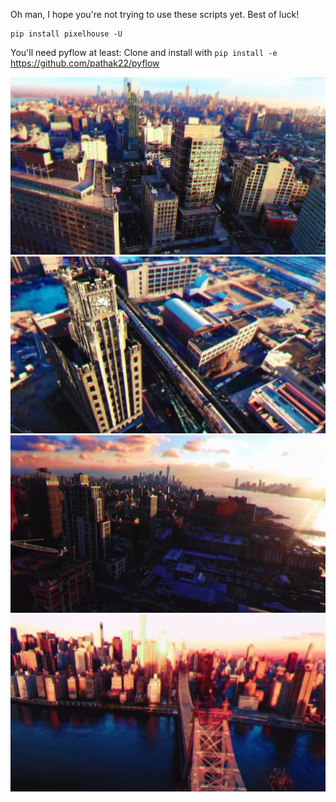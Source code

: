 Oh man, I hope you're not trying to use these scripts yet. Best of luck!

    pip install pixelhouse -U

You'll need pyflow at least: Clone and install with `pip install -e`
https://github.com/pathak22/pyflow

![](docs/images/small/004826.jpg)
![](docs/images/small/002653.jpg)
![](docs/images/small/005749.jpg)
![](docs/images/small/000711.jpg)